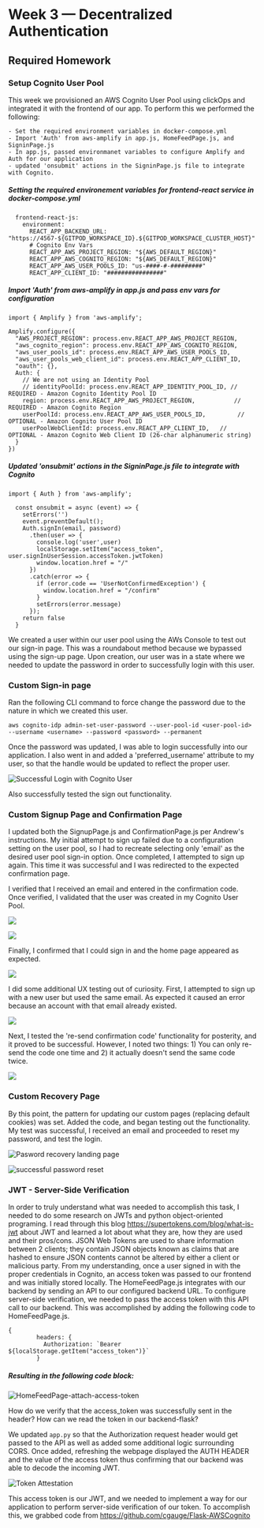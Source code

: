 # Week 3 — Decentralized Authentication


## Required Homework

### Setup Cognito User Pool

This week we provisioned an AWS Cognito User Pool using clickOps and integrated it with the frontend of our app. To perform this we performed the following:

    - Set the required environment variables in docker-compose.yml
    - Import 'Auth' from aws-amplify in app.js, HomeFeedPage.js, and SigninPage.js
    - In app.js, passed environmanet variables to configure Amplify and Auth for our application
    - updated 'onsubmit' actions in the SigninPage.js file to integrate with Cognito.

##### Setting the required environement variables for frontend-react service in docker-compose.yml

```
  frontend-react-js:
    environment:
      REACT_APP_BACKEND_URL: "https://4567-${GITPOD_WORKSPACE_ID}.${GITPOD_WORKSPACE_CLUSTER_HOST}"
      # Cognito Env Vars
      REACT_APP_AWS_PROJECT_REGION: "${AWS_DEFAULT_REGION}"
      REACT_APP_AWS_COGNITO_REGION: "${AWS_DEFAULT_REGION}"
      REACT_APP_AWS_USER_POOLS_ID: "us-####-#-#########"
      REACT_APP_CLIENT_ID: "################"
```

##### Import 'Auth' from aws-amplify in app.js and pass env vars for configuration

```
import { Amplify } from 'aws-amplify';

Amplify.configure({
  "AWS_PROJECT_REGION": process.env.REACT_APP_AWS_PROJECT_REGION,
  "aws_cognito_region": process.env.REACT_APP_AWS_COGNITO_REGION,
  "aws_user_pools_id": process.env.REACT_APP_AWS_USER_POOLS_ID,
  "aws_user_pools_web_client_id": process.env.REACT_APP_CLIENT_ID,
  "oauth": {},
  Auth: {
    // We are not using an Identity Pool
    // identityPoolId: process.env.REACT_APP_IDENTITY_POOL_ID, // REQUIRED - Amazon Cognito Identity Pool ID
    region: process.env.REACT_APP_AWS_PROJECT_REGION,           // REQUIRED - Amazon Cognito Region
    userPoolId: process.env.REACT_APP_AWS_USER_POOLS_ID,         // OPTIONAL - Amazon Cognito User Pool ID
    userPoolWebClientId: process.env.REACT_APP_CLIENT_ID,   // OPTIONAL - Amazon Cognito Web Client ID (26-char alphanumeric string)
  }
})
```
##### Updated 'onsubmit' actions in the SigninPage.js file to integrate with Cognito

```
import { Auth } from 'aws-amplify';

  const onsubmit = async (event) => {
    setErrors('')
    event.preventDefault();
    Auth.signIn(email, password)
      .then(user => {
        console.log('user',user)
        localStorage.setItem("access_token", user.signInUserSession.accessToken.jwtToken)
        window.location.href = "/"
      })
      .catch(error => {
        if (error.code == 'UserNotConfirmedException') {
          window.location.href = "/confirm"
        }
        setErrors(error.message)
      });
    return false
  }
```

We created a user within our user pool using the AWs Console to test out our sign-in page. This was a roundabout method because we bypassed using the sign-up page. Upon creation, our user was in a state where we needed to update the password in order to successfully login with this user.

### Custom Sign-in page

Ran the following CLI command to force change the password due to the nature in which we created this user. 

```
aws cognito-idp admin-set-user-password --user-pool-id <user-pool-id> --username <username> --password <password> --permanent
```

Once the password was updated, I was able to login successfully into our application. I also went in and added a 'preferred_username' attribute to my user, so that the handle would be updated to reflect the proper user. 

![Successful Login with Cognito User](assets/week3/successful-login-with-cognito-user.png)

Also successfully tested the sign out functionality.

### Custom Signup Page and Confirmation Page

I updated both the SignupPage.js and ConfirmationPage.js per Andrew's instructions. My initial attempt to sign up failed due to a configuration setting on the user pool, so I had to recreate selecting only 'email' as the desired user pool sign-in option.  Once completed, I attempted to sign up again. This time it was successful and I was redirected to the expected confirmation page. 

I verified that I received an email and entered in the confirmation code. Once verified, I validated that the user was created in my Cognito User Pool.

![](assets/week3/funtional-custom-confirmation-page.png)

![](assets/week3/cognito-user-created-from-successful-signup.png)

Finally, I confirmed that I could sign in and the home page appeared as expected.

![](assets/week3/successful-login-with-cognito-user.png)


I did some additional UX testing out of curiosity. First, I  attempted to sign up with a new user but used the same email. As expected it caused an error because an account with that email already existed. 

![](assets/week3/signup-page-duplicate-email-attempt.png)

Next, I tested the 're-send confirmation code' functionality for posterity, and it proved to be successful. However, I noted two things: 1) You can only re-send the code one time and 2) it actually doesn't send the same code twice.

![](assets/week3/confirmation-page-resend-code.png)

### Custom Recovery Page

By this point, the pattern for updating our custom pages (replacing default cookies) was set. Added the code, and began testing out the functionality. My test was successful, I received an email and proceeded to reset my password, and test the login. 

![Pasword recovery landing page](assets/week3/recovery-page-landing-page.png)

![successful password reset](assets/week3/password-reset-sucessfully.png)


### JWT - Server-Side Verification

In order to truly understand what was needed to accomplish this task, I needed to do some research on JWTs and python object-oriented programing. 
I read through this blog <https://supertokens.com/blog/what-is-jwt> about JWT and learned a lot about what they are, how they are used and their pros/cons.  JSON Web Tokens are used to share information between 2 clients; they contain JSON objects known as claims that are hashed to ensure JSON contents cannot be altered by either a client or malicious party. From my understanding, once a user signed in with the proper credentials in Cognito, an access token was passed to our frontend and was initially stored locally. The HomeFeedPage.js integrates with our backend by sending an API to our configured backend URL. To configure server-side verification, we needed to pass the access token with this API call to our backend. This was accomplished by adding the following code to HomeFeedPage.js.

```
{
        headers: {
          Authorization: `Bearer ${localStorage.getItem("access_token")}`
        }
```

##### Resulting in the following code block:
![HomeFeedPage-attach-access-token](assets/week3/HomeFeedPage-attach-access-token.png)

How do we verify that the access_token was successfully sent in the header? How can we read the token in our backend-flask?

We updated `app.py` so that the Authorization request header would get passed to the API as well as added some additional logic surrounding CORS. Once added, refreshing the webpage displayed the AUTH HEADER and the value of the access token thus confirming that our backend was able to decode the incoming JWT. 
	
![Token Attestation](assets/week3/auth-header-with-token-evidence.png)

This access token is our JWT, and we needed to implement a way for our application to perform server-side verification of our token. 
To accomplish this, we grabbed code from <https://github.com/cgauge/Flask-AWSCognito>



